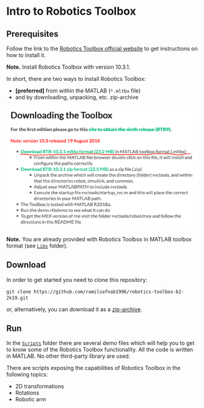 # Intro to Robotics Toolbox

## Prerequisites

Follow the link to the [Robotics Toolbox official website](https://petercorke.com/wordpress/toolboxes/robotics-toolbox) to get instructions on how to install it.

**Note.** Install Robotics Toolbox with version 10.3.1.

In short, there are two ways to install Robotics Toolbox:

- **[preferred]** from within the MATLAB (`*.mltbx` file)
- and by downloading, unpacking, etc. zip-archive

![Robotics Toolbox installation](assets/Robotics%20Toolbox%20installation%20options.png)

**Note.** You are already provided with Robotics Toolbox in MATLAB toolbox format (see [`Libs`](/Libs) folder).

## Download

In order to get started you need to clone this repository:

```shell
git clone https://github.com/ramilsafnab1996/robotics-toolbox-b2-2k19.git
```

or, alternatively, you can download it as a [zip-archive](https://github.com/ramilsafnab1996/robotics-toolbox-b2-2k19/archive/master.zip).

## Run

In the [`Scripts`](Scripts) folder there are several demo files which will help you to get to know some of the Robotics Toolbox functionality. All the code is written in MATLAB. No other third-party library are used.

There are scripts exposing the capabilities of Robotics Toolbox in the following topics:
- 2D transformations
- Rotations
- Robotic arm
